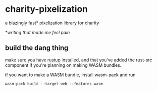 # charity-pixelization

a blazingly fast* pixelization library for charity

**writing that made me feel pain*

## build the dang thing

make sure you have [rustup](https://rustup.rs) installed, and that you've added the rust-src component if you're planning on making WASM bundles.

if you want to make a WASM bundle, install wasm-pack and run

```
wasm-pack build --target web --features wasm
```
